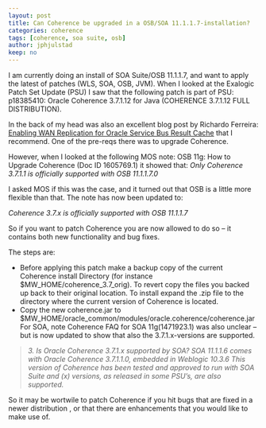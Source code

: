 ```yaml
---
layout: post
title: Can Coherence be upgraded in a OSB/SOA 11.1.1.7-installation?
categories: coherence
tags: [coherence, soa suite, osb]
author: jphjulstad
keep: no
---
```


I am currently doing an install of SOA Suite/OSB 11.1.1.7, and want to apply the latest of patches (WLS, SOA, OSB, JVM). When I looked at the Exalogic Patch Set Update (PSU) I saw that the following patch is part of PSU: p18385410:
Oracle Coherence 3.7.1.12 for Java (COHERENCE 3.7.1.12 FULL DISTRIBUTION).

In the back of my head was also an excellent blog post by Richardo Ferreira: [Enabling WAN Replication for Oracle Service Bus Result Cache](https://blogs.oracle.com/middlewareplace/entry/enabling_wan_replication_on_oracle) that I recommend. One of the pre-reqs there was to upgrade Coherence.

However, when I looked at the following MOS note:  OSB 11g: How to Upgrade Coherence (Doc ID 1605769.1) it showed that:   *Only Coherence 3.7.1.1 is officially supported with OSB 11.1.1.7.0*

I asked MOS if this was the case, and it turned out that OSB is a little more flexible than that. The note has now been updated to:

*Coherence 3.7.x is officially supported with OSB 11.1.1.7*

So if you want to patch Coherence you are now allowed to do so – it contains both new functionality and bug fixes.

The steps are:

* Before applying this patch make a backup copy of the current Coherence install Directory (for instance  $MW_HOME/coherence_3.7_orig). To revert copy the files you backed up back to their original location.
To install expand the .zip file to the directory where the current version of Coherence is located.
* Copy the new coherence.jar to  $MW_HOME/oracle_common/modules/oracle.coherence/coherence.jar
For SOA, note Coherence FAQ for SOA 11g(1471923.1) was also unclear – but is now updated to show that also the 3.7.1.x-versions are supported.

> *3. Is Oracle Coherence 3.7.1.x supported by SOA? SOA 11.1.1.6 comes with Oracle Coherence 3.7.1.1.0, embedded in Weblogic 10.3.6 This version of Coherence has been tested and approved to run with SOA Suite and (x) versions, as released in some PSU’s, are also supported.*
 

So it may be wortwile to patch Coherence if you hit bugs that are fixed in a newer distribution , or that there are enhancements that you would like to make use of.
